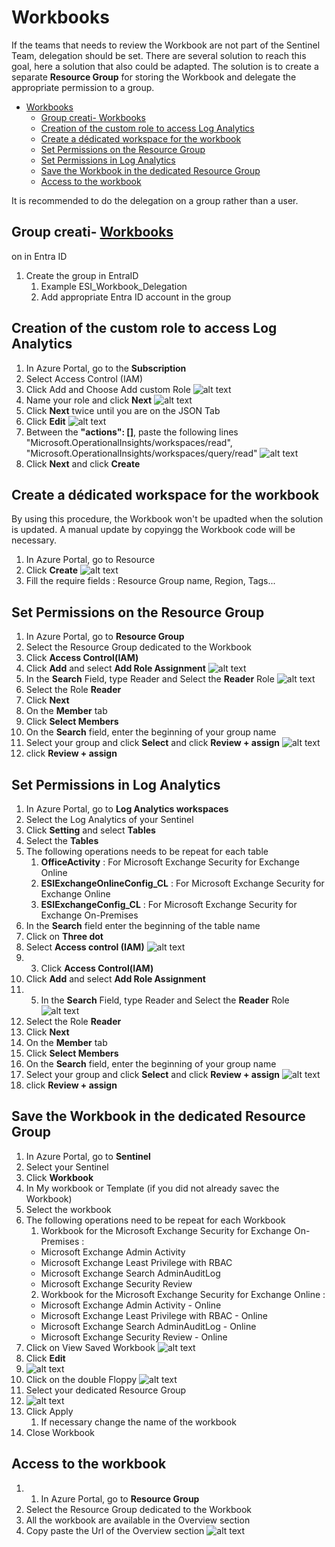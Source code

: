 # Workbooks

If the teams that needs to review the Workbook are not part of the Sentinel Team, delegation should be set.
There are several solution to reach this goal, here a solution that also could be adapted.
The solution is to create a separate **Resource Group** for storing the Workbook and delegate the appropriate permission to a group.

- [Workbooks](#workbooks)
  - [Group creati- Workbooks](#group-creati--workbooks)
  - [Creation of the custom role to access Log Analytics](#creation-of-the-custom-role-to-access-log-analytics)
  - [Create a dédicated workspace for the workbook](#create-a-dédicated-workspace-for-the-workbook)
  - [Set Permissions on the Resource Group](#set-permissions-on-the-resource-group)
  - [Set Permissions in Log Analytics](#set-permissions-in-log-analytics)
  - [Save the Workbook in the dedicated Resource Group](#save-the-workbook-in-the-dedicated-resource-group)
  - [Access to the workbook](#access-to-the-workbook)

It is recommended to do the delegation on a group rather than a user.

## Group creati- [Workbooks](#workbooks)
on in Entra ID
1. Create the group in EntraID
   1. Example ESI_Workbook_Delegation
   2. Add appropriate Entra ID account in the group

## Creation of the custom role to access Log Analytics
1. In Azure Portal, go to the **Subscription**
2. Select Access Control (IAM)
3. Click Add and Choose Add custom Role
   ![alt text](https://github.com/nlepagnez/ESI-PublicContent/blob/main/Documentations/Images/Image64.png)
4. Name your role and click **Next**
   ![alt text](https://github.com/nlepagnez/ESI-PublicContent/blob/main/Documentations/Images/Image65.png)
6. Click **Next** twice until you are on the JSON Tab
7. Click **Edit**
   ![alt text](https://github.com/nlepagnez/ESI-PublicContent/blob/main/Documentations/Images/Image67.png)
8. Between the **"actions": []**, paste the following lines
      "Microsoft.OperationalInsights/workspaces/read",
      "Microsoft.OperationalInsights/workspaces/query/read"
         ![alt text](https://github.com/nlepagnez/ESI-PublicContent/blob/main/Documentations/Images/Image66.png)
9. Click **Next** and click **Create**

## Create a dédicated workspace for the workbook
By using this procedure, the Workbook won't be upadted when the solution is updated.
A manual update by copyingg the Workbook code will be necessary.
1. In Azure Portal, go to Resource
2. Click **Create**
   ![alt text](https://github.com/nlepagnez/ESI-PublicContent/blob/main/Documentations/Images/Image68.png)
3. Fill the require fields : Resource Group name, Region, Tags...

## Set Permissions on the Resource Group
1. In Azure Portal, go to **Resource Group**
2. Select the Resource Group dedicated to the Workbook
3. Click **Access Control(IAM)**
4. Click **Add** and select **Add Role Assignment**
   ![alt text](https://github.com/nlepagnez/ESI-PublicContent/blob/main/Documentations/Images/Image69.png)
5. In the **Search** Field, type Reader and Select the **Reader** Role
   ![alt text](https://github.com/nlepagnez/ESI-PublicContent/blob/main/Documentations/Images/Image70.png)
6. Select the Role **Reader**
7. Click **Next**
8. On the **Member** tab
9. Click **Select Members**
10. On the **Search** field, enter the beginning of your group name
11. Select your group and click **Select** and click **Review + assign**
   ![alt text](https://github.com/nlepagnez/ESI-PublicContent/blob/main/Documentations/Images/Image71.png)
12. click **Review + assign** 

## Set Permissions in Log Analytics
1. In Azure Portal, go to **Log Analytics workspaces**
2. Select the Log Analytics of your Sentinel
3. Click **Setting**  and select **Tables**
4. Select the **Tables**
5. The following operations needs to be repeat for each table
   1. **OfficeActivity** : For Microsoft Exchange Security for Exchange Online
   2. **ESIExchangeOnlineConfig_CL** : For Microsoft Exchange Security for Exchange Online
   3. **ESIExchangeConfig_CL** : For Microsoft Exchange Security for Exchange On-Premises
6. In the **Search** field enter the beginning of the table name
7. Click on **Three dot**
8. Select **Access control (IAM)**
    ![alt text](https://github.com/nlepagnez/ESI-PublicContent/blob/main/Documentations/Images/Image72.png)
10. 3. Click **Access Control(IAM)**
4. Click **Add** and select **Add Role Assignment**
5. 5. In the **Search** Field, type Reader and Select the **Reader** Role
   ![alt text](https://github.com/nlepagnez/ESI-PublicContent/blob/main/Documentations/Images/Image73.png)
6. Select the Role **Reader**
7. Click **Next**
8. On the **Member** tab
9. Click **Select Members**
10. On the **Search** field, enter the beginning of your group name
11. Select your group and click **Select** and click **Review + assign**
   ![alt text](https://github.com/nlepagnez/ESI-PublicContent/blob/main/Documentations/Images/Image71.png)
12. click **Review + assign** 

## Save the Workbook in the dedicated Resource Group
1. In Azure Portal, go to **Sentinel**
2. Select your Sentinel
3. Click **Workbook**
4. In My workbook or Template (if you did not already savec the Workbook)
5. Select the workbook
6. The following operations need to be repeat for each Workbook
   1. Workbook for the Microsoft Exchange Security for Exchange On-Premises :
     * Microsoft Exchange Admin Activity
     * Microsoft Exchange Least Privilege with RBAC
     * Microsoft Exchange Search AdminAuditLog
     * Microsoft Exchange Security Review
   2. Workbook for the Microsoft Exchange Security for Exchange Online :
     * Microsoft Exchange Admin Activity - Online
     * Microsoft Exchange Least Privilege with RBAC - Online
     * Microsoft Exchange Search AdminAuditLog - Online
     * Microsoft Exchange Security Review - Online
7. Click on View Saved Workbook
   ![alt text](https://github.com/nlepagnez/ESI-PublicContent/blob/main/Documentations/Images/Image74.png)
8. Click **Edit**
9.  ![alt text](https://github.com/nlepagnez/ESI-PublicContent/blob/main/Documentations/Images/Image75.png)
10. Click on the double Floppy
    ![alt text](https://github.com/nlepagnez/ESI-PublicContent/blob/main/Documentations/Images/Image76.png)
11. Select your dedicated Resource Group
12. ![alt text](https://github.com/nlepagnez/ESI-PublicContent/blob/main/Documentations/Images/Image77.png)
13. Click Apply
    1.  If necessary change the name of the workbook
14. Close Workbook

## Access to the workbook
1. 1. In Azure Portal, go to **Resource Group**
2. Select the Resource Group dedicated to the Workbook
3. All the workbook are available in the Overview section
4. Copy paste the Url of the Overview section
   ![alt text](https://github.com/nlepagnez/ESI-PublicContent/blob/main/Documentations/Images/Image78.png)

